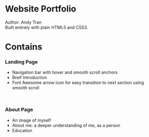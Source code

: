 # Website Portfolio
Author: Andy Tran<br>
Built entirely with plain HTML5 and CSS3.

# Contains

<h3>Landing Page</h4>
<ul>
  <li>Navigation bar with hover and smooth scroll anchors</li>
  <li>Breif Introduction</li>
  <li>Font Awesome arrow icon for easy transition to next section using smooth scroll</li>
</ul>
<br>

<h3>About Page</h4>
<ul>
  <li>An image of myself</li>
  <li>About me: a deeper understanding of me, as a person</li>
  <li>Education</li>
</ul>
<br>

